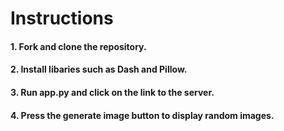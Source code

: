 # Instructions

#### 1. Fork and clone the repository.
#### 2. Install libaries such as Dash and Pillow.
#### 3. Run app.py and click on the link to the server.
#### 4. Press the generate image button to display random images.
